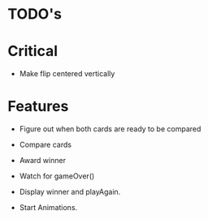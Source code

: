# TODO's

# Critical
- Make flip centered vertically


# Features
- Figure out when both cards are ready to be compared
- Compare cards
- Award winner
- Watch for gameOver()
- Display winner and playAgain.

- Start Animations.
